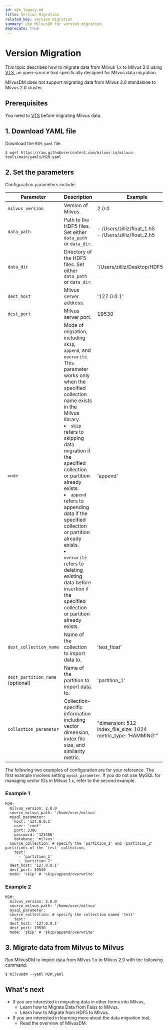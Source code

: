```yaml
---
id: m2m_legacy.md
title: Version Migration
related_key: version migration
summary: Use MilvusDM for version migration.
deprecate: true
---
```


# Version Migration
This topic describes how to migrate data from Milvus 1.x to Milvus 2.0 using [VTS](https://github.com/zilliztech/vts), an open-source tool specifically designed for Milvus data migration. 

<div class="alert note">
MilvusDM does not support migrating data from Milvus 2.0 standalone to Milvus 2.0 cluster.
</div>


## Prerequisites

You need to [VTS](https://github.com/zilliztech/vts) before migrating Milvus data.

## 1. Download YAML file

Download the `M2M.yaml` file.

```
$ wget https://raw.githubusercontent.com/milvus-io/milvus-tools/main/yamls/M2M.yaml
```

## 2. Set the parameters

Configuration parameters include:

| Parameter                 | Description                               | Example                      |
| ------------------------- | ----------------------------------------- | ---------------------------- |
| `milvus_version`          |  Version of Milvus.                       | 2.0.0                       |
| `data_path`               |  Path to the HDF5 files. Set either `data_path` or `data_dir`.                      | - /Users/zilliz/float_1.h5 <br/> - /Users/zilliz/float_2.h5                   |
| `data_dir`         |  Directory of the HDF5 files. Set either `data_path` or `data_dir`.                      | '/Users/zilliz/Desktop/HDF5_data'                     |
| `dest_host`          |  Milvus server address.                      | '127.0.0.1'     |
| `dest_port`          |  Milvus server port.                       | 19530                      |
| `mode`         |  Mode of migration, including `skip`, `append`, and `overwrite`. This parameter works only when the specified collection name exists in the Milvus library. <br/> <li>`skip` refers to skipping data migration if the specified collection or partition already exists.</li> <li>`append` refers to appending data if the specified collection or partition already exists.</li> <li>`overwrite` refers to deleting existing data before insertion if the specified collection or partition already exists.</li>                    | 'append'                     |
| `dest_collection_name`          | Name of the collection to import data to.                      | 'test_float'                       |
| `dest_partition_name` (optional)         |  Name of the partition to import data to.                  | 'partition_1'                 |
| `collection_parameter`         |  Collection-specific information including vector dimension, index file size, and similarity metric.                      | "dimension: 512 <br/> index_file_size: 1024 <br/> metric_type: 'HAMMING'"                     |


The following two examples of configuration are for your reference. The first example involves setting `mysql_parameter`. If you do not use MySQL for managing vector IDs in Milvus 1.x, refer to the second example.

### Example 1

```
M2M:
  milvus_version: 2.0.0
  source_milvus_path: '/home/user/milvus'
  mysql_parameter:
    host: '127.0.0.1'
    user: 'root'
    port: 3306
    password: '123456'
    database: 'milvus'
  source_collection: # specify the 'partition_1' and 'partition_2' partitions of the 'test' collection.
    test:
      - 'partition_1'
      - 'partition_2'
  dest_host: '127.0.0.1'
  dest_port: 19530
  mode: 'skip' # 'skip/append/overwrite'
```

### Example 2

```
M2M:
  milvus_version: 2.0.0
  source_milvus_path: '/home/user/milvus'
  mysql_parameter:
  source_collection: # specify the collection named 'test'
    test:
  dest_host: '127.0.0.1'
  dest_port: 19530
  mode: 'skip' # 'skip/append/overwrite'
```

## 3. Migrate data from Milvus to Milvus

Run MilvusDM to import data from Milvus 1.x to Milvus 2.0 with the following command.

```
$ milvusdm --yaml M2M.yaml
```



## What's next
- If you are interested in migrating data in other forms into Milvus,
  - Learn how to Migrate Data from Faiss to Milvus.
  - Learn how to Migrate from HDF5 to Milvus.
- If you are interested in learning more about the data migration tool,
  - Read the overview of MilvusDM.
